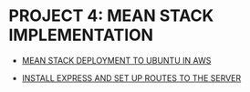 # PROJECT 4: MEAN STACK IMPLEMENTATION

- [MEAN STACK DEPLOYMENT TO UBUNTU IN AWS](mean-stack-deploy-to-ubuntu-in-aws.md)

- [INSTALL EXPRESS AND SET UP ROUTES TO THE SERVER](install-express-route-to-server.md) 